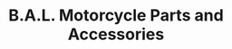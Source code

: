 ---
title: "B.A.L. Motorcycle Parts and Accessories"
url: /san-pablo/b-a-l-motorcycle-parts-and-accessories/
shop: Motorrad
---